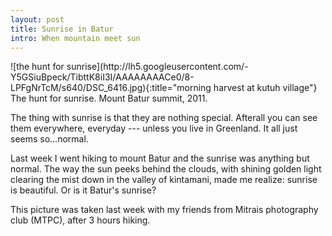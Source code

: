 ```yaml
---
layout: post
title: Sunrise in Batur
intro: When mountain meet sun
---
```

<div markdown="1" class="border">
![the hunt for sunrise](http://lh5.googleusercontent.com/-Y5GSiuBpeck/TibttK8iI3I/AAAAAAAACe0/8-LPFgNrTcM/s640/DSC_6416.jpg){:title="morning harvest at kutuh village"}   
The hunt for sunrise. Mount Batur summit, 2011.
</div>

The thing with sunrise is that they are nothing special. Afterall you can see them everywhere, everyday --- unless you live in Greenland. It all just seems so…normal. 

Last week I went hiking to mount Batur and the sunrise was anything but normal. The way the sun peeks behind the clouds, with shining golden light clearing the mist down in the valley of kintamani, made me realize: sunrise is beautiful. Or is it Batur's sunrise?

This picture was taken last week with my friends from Mitrais photography club (MTPC), after 3 hours hiking.
